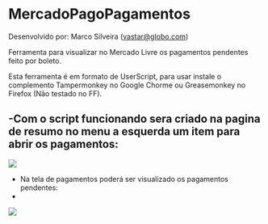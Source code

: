 # MercadoPagoPagamentos

Desenvolvido por: Marco Silveira (vastar@globo.com)


Ferramenta para visualizar no Mercado Livre os pagamentos pendentes feito por boleto.

Esta ferramenta é em formato de UserScript, para usar instale o complemento Tampermonkey no Google Chorme ou Greasemonkey no Firefox (Não testado no FF).


-Com o script funcionando sera criado na pagina de resumo no menu a esquerda um item para abrir os pagamentos:
- 
![](http://s14.postimg.org/54j9um8y9/mercado_Pago_Pagamentos.png)


- Na tela de pagamentos poderá ser visualizado os pagamentos pendentes:
- 
![](http://s14.postimg.org/8pf5dudht/mercado_Pago_Boleto.png)


